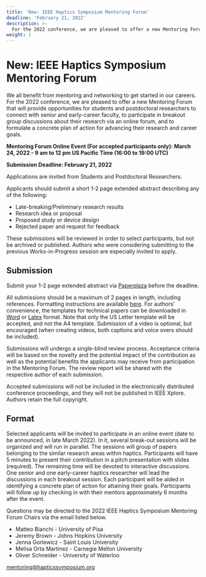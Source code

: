 ```yaml
---
title: 'New: IEEE Haptics Symposium Mentoring Forum'
deadline: 'February 21, 2022'
description: >-
  For the 2022 conference, we are pleased to offer a new Mentoring Forum that will provide opportunities for students and postdoctoral researchers to connect with senior and early-career faculty, to participate in breakout group discussions about their research via an online forum, and to formulate a concrete plan of action for advancing their research and career goals.
weight: 1
---
```

# New: IEEE Haptics Symposium Mentoring Forum

We all benefit from mentoring and networking to get started in our careers. For the 2022 conference, we are pleased to offer a new Mentoring Forum that will provide opportunities for students and postdoctoral researchers to connect with senior and early-career faculty, to participate in breakout group discussions about their research via an online forum, and to formulate a concrete plan of action for advancing their research and career goals.  

**Mentoring Forum Online Event (For accepted participants only): March 24, 2022 - 9 am to 12 pm US Pacific Time (16:00 to 19:00 UTC)**

**Submission Deadline: February 21, 2022**

Applications are invited from Students and Postdoctoral Researchers.

Applicants should submit a short 1-2 page extended abstract describing any of the following:

- Late-breaking/Preliminary research results
- Research idea or proposal
- Proposed study or device design
- Rejected paper and request for feedback 

These submissions will be reviewed in order to select participants, but not be archived or published.  Authors who were considering submitting to the previous Works-in-Progress session are especially invited to apply. 

## Submission
Submit your 1-2 page extended abstract via [Paperplaza](http://ras.papercept.net/conferences/scripts/start.pl) before the deadline.

All submissions should be a maximum of 2 pages in length, including references. Formatting instructions are available [here](http://ras.papercept.net/conferences/support/support.php). For authors’ convenience, the templates for technical papers can be downloaded in [Word](http://ras.papercept.net/conferences/support/word.php) or [Latex](http://ras.papercept.net/conferences/support/tex.php) format. Note that only the US Letter template will be accepted, and not the A4 template. Submission of a video is optional, but encouraged (when creating videos, both captions and voice overs should be included).

Submissions will undergo a single-blind review process. Acceptance criteria will be based on the novelty and the potential impact of the contribution as well as the potential benefits the applicants may receive from participation in the Mentoring Forum. The review report will be shared with the respective author of each submission.

Accepted submissions will not be included in the electronically distributed conference proceedings, and they will not be published in IEEE Xplore. Authors retain the full copyright.

## Format
Selected applicants will be invited to participate in an online event (date to be announced, in late March 2022).  In it, several break-out sessions will be organized and will run in parallel. The sessions will group of papers belonging to the similar research areas within haptics. Participants will have 5 minutes to present their contribution in a pitch presentation with slides (required). The remaining time will be devoted to interactive discussions. One senior and one early-career haptics researcher will lead the discussions in each breakout session.  Each participant will be aided in identifying a concrete plan of action for attaining their goals.  Participants will follow up by checking in with their mentors approximately 6 months after the event.

Questions may be directed to the 2022 IEEE Haptics Symposium Mentoring Forum Chairs via the email listed below.

- Matteo Bianchi - University of Pisa
- Jeremy Brown - Johns Hopkins University
- Jenna Gorlewicz - Saint Louis University
- Melisa Orta Martinez - Carnegie Mellon University
- Oliver Schneider - University of Waterloo

[mentoring@hapticssymposium.org](mailto:mentoring@hapticssymposium.org)
